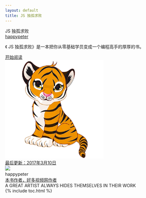 ```yaml
---
layout: default
title: JS 独孤求败
---
```


<section class='book'>
  <div class='wrapper-inside clearfix'>
    <div class='top-large'>
      <div class='book-title'>
        JS 独孤求败
      </div>
      <div class='book-author'>
        <a href="https://github.com/happypeter">happypeter</a>
      </div>
      <p class='book-description'>
        《 JS 独孤求败》是一本把你从零基础学员变成一个编程高手的厚厚的书。
      </p>
      <a href="#toc" class="read-btn">开始阅读</a>
    </div>
    <img alt="git" class="book-image" src="images/book-cover.jpg"/>
  </div>
</section>
<div class="divider">
  <a href="https://github.com/happypeter/digicity/commits/gh-pages">最后更新：2017年3月10日</a>
</div>
<div class="reviewers">
  <div class="name-card">
    <img src="https://avatars1.githubusercontent.com/u/72467?v=3&s=460">
    <div class="text">
      <div class="name">
       happypeter
      </div>
      <div class="job-title"><a href="http://haoduoshipin.com">本书作者，好多视频网作者</a></div>
      A GREAT ARTIST ALWAYS HIDES THEMSELVES IN THEIR WORK
    </div>
  </div>
</div>
<div id="toc"></div>
{% include toc.html %}

